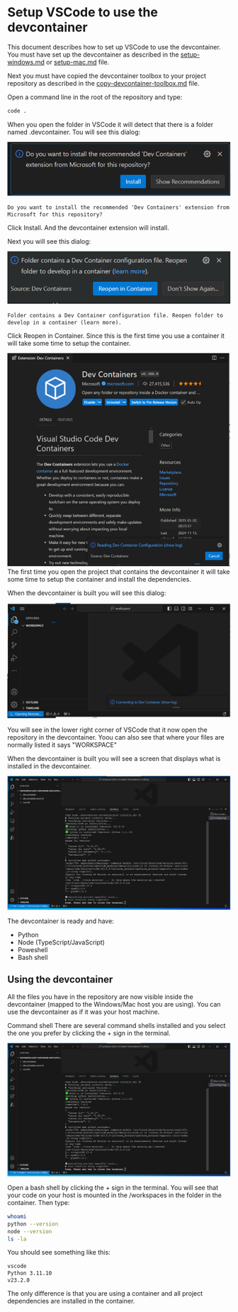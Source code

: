 # Setup VSCode to use the devcontainer

This document describes how to set up VSCode to use the devcontainer.
You must have set up the devcontainer as described in the [setup-windows.md](./setup-windows.md) or [setup-mac.md](./setup-mac.md) file.

Next you must have copied the devcontainer toolbox to your project repository as described in the [copy-devcontainer-toolbox.md](../copy-devcontainer-toolbox.md) file.

Open a command line in the root of the repository and type:

```bash
code .
```

When you open the folder in VSCode it will detect  that there is a folder named .devcontainer. Tou will see this dialog:

![VSCode Dev Container](./img/vscode-devcontainer1.png)

```plaintext
Do you want to install the recommended 'Dev Containers' extension from Microsoft for this repository?
```

Click Install. And the devcontainer extension will install.

Next you will see this dialog:

![VSCode Dev Container](./img/vscode-devcontainer2.png)

```plaintext
Folder contains a Dev Container configuration file. Reopen folder to develop in a container (learn more).
```

Click Reopen in Container. Since this is the first time you use a container it will take some time to setup the container.

![VSCode Dev Container](./img/vscode-devcontainer3.png)
The first time you open the project that contains the devcontainer it will take some time to setup the container and install the dependencies.

When the devcontainer is built you will see this dialog:

![VSCode Dev Container](./img/vscode-devcontainer4.png)

You will see in the lower right corner of VSCode that it now open the repository in the devcontainer.
Yoou can also see that where your files are normally listed it says "WORKSPACE"

When the devcontainer is built you will see a screen that displays what is installed in the devcontainer.

![VSCode Dev Container](./img/vscode-devcontainer5.png)

The devcontainer is ready and have:

- Python
- Node (TypeScript/JavaScript)
- Poweshell
- Bash shell

## Using the devcontainer

All the files you have in the repository are now visible inside the devcontainer (mapped to the Windows/Mac host you are using). You can use the devcontainer as if it was your host machine.

Command shell
There are several command shells installed and you select the one you prefer by clicking the + sign in the terminal.

![VSCode Dev Container](./img/vscode-devcontainer5.png)

Open a bash shell by clicking the + sign in the terminal. You will see that your code on your host is mounted in the /workspaces in the folder in the container. Then type:

```bash
whoami
python --version
node --version
ls -la
```

You should see something like this:

```plaintext
vscode
Python 3.11.10
v23.2.0
```

The only difference is that you are using a container and all project dependencies are installed in the container.
